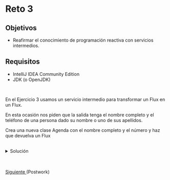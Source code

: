 # Reto 3

## Objetivos

* Reafirmar el conocimiento de programación reactiva con servicios intermedios.

## Requisitos
- IntelliJ IDEA Community Edition
- JDK (o OpenJDK)

<br/>

En el Ejercicio 3 usamos un servicio intermedio para transformar un Flux<PersonaEntity> en un Flux<String>.

En esta ocasión nos piden que la salida tenga el nombre completo y el teléfono de una persona dado su nombre o uno de sus apellidos.

Crea una nueva clase Agenda con el nombre completo y el número y haz que devuelva un Flux<Agenda>

<br/>

<details>
  <summary>Solución</summary>

   1. Crea la calse Agenda
   
      <img src="img/figura01.png" alt="Clase Agenda"/>

      ```java
      @Data
      @RequiredArgsConstructor
      public class Agenda {
         private final String nombreCompleto;
         private final String telefono;
      }
      ```
   
   2. Agrga el siguiente caso de prueba
   
      <img src="img/figura02.png" alt="Prueba"/>

      ```java
      @Test
      @DisplayName("Reto 3")
      void reto3() {
         E3Controller controller = new E3Controller();

         controller.buscarPorNombre(NOMBRE_QUERY)
            .subscribe(a -> {
               assertThat(a.getNombreCompleto()).isEqualTo(NOMBRE_COMPLETO);
               assertThat(a.getTelefono()).isEqualTo(TELEFONO);
            });
      }
      ```
   
   3. En el servicio agrega el código que filtre y transforme los resultados
   
      <img src="img/figura03.png" alt="Método"/>

      ```java
      public Mono<Agenda> buscarPorNombre(String nombre) {
         return REPOSITORY.getPersonas()
            .filter(p -> filterFunction(p, nombre))
            .map(this::personToAgenda)
            .next();
      }

      private Boolean filterFunction(PersonaEntity p, String nombre) {
         return p.getNombre().contains(nombre) || p.getPrimerApellido().contains(nombre) || p.getSegundoApellido().contains(nombre);
      }

      private Agenda personToAgenda(PersonaEntity p) {
         return new Agenda(String.format("%s %s %s", p.getNombre(), p.getPrimerApellido(), p.getSegundoApellido()), p.getTelefono());
      }
      ```
   
   4. Finalmente, en el controlador agrega la llamada al servicio
   
      <img src="img/figura04.png" alt="Controlador"/>

      ```java
      public Mono<Agenda> buscarPorNombre(String nombre) {
         return SERVICE.buscarPorNombre(nombre);
      }
      ```

      El método .next nos permite tomar el primer elemento de un Flux y reducirlo a un Mono

</details>


<br/>
<br/>

[Siguiente ](../Postwork/Readme.md)(Postwork)